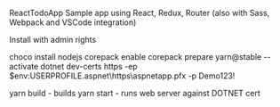 ReactTodoApp
Sample app using React, Redux, Router (also with Sass, Webpack and VSCode integration)

Install with admin rights

choco install nodejs
corepack enable
corepack prepare yarn@stable --activate
dotnet dev-certs https -ep $env:USERPROFILE\.aspnet\https\aspnetapp.pfx -p Demo123!

yarn build - builds
yarn start - runs web server against DOTNET cert
